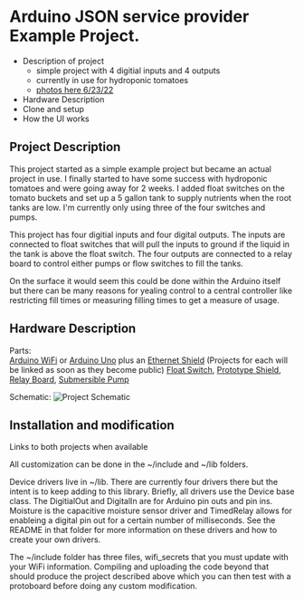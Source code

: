 # Arduino JSON service provider Example Project.

+ Description of project
    - simple project with 4 digitial inputs and 4 outputs
    - currently in use for hydroponic tomatoes
    - [photos here 6/23/22](https://instagram.com/rickwelch26726)
+ Hardware Description
+ Clone and setup
+ How the UI works

## Project Description

This project started as a simple example project but became an actual project in use. I finally started to have some success with hydroponic tomatoes and were going away for 2 weeks. I added float switches on the tomato buckets and set up a 5 gallon tank to supply nutrients when the root tanks are low. I'm currently only using three of the four switches and pumps.

This project has four digitial inputs and four digital outputs. The inputs are connected to float switches that will pull the inputs to ground if the liquid in the tank is above the float switch. The four outputs are connected to a relay board to control either pumps or flow switches to fill the tanks. 

On the surface it would seem this could be done within the Arduino itself but there can be many reasons for yealing control to a central controller like restricting fill times or measuring filling times to get a measure of usage. 

## Hardware Description

Parts:  
[Arduino WiFi](https://www.amazon.com/Arduino-UNO-WiFi-REV2-ABX00021/dp/B07MK598QV) or [Arduino Uno](https://www.amazon.com/Arduino-A000066-ARDUINO-UNO-R3/dp/B008GRTSV6) plus an [Ethernet Shield](https://www.amazon.com/KEYESTUDIO-Ethernet-Duemilanove-Connects-Internet/dp/B01E5JY7UU/) (Projects for each will be linked as soon as they become public)
[Float Switch](https://www.amazon.com/Anndason-Pieces-Aquarium-Mounted-Horizontal/dp/B071ZG4Y34), 
[Prototype Shield](https://www.amazon.com/ElectroCookie-Arduino-Prototype-Stackable-Expansion/dp/B084CX1RVY), 
[Relay Board](https://www.amazon.com/ELEGOO-Channel-Optocoupler-Arduino-Raspberry/dp/B01HEQF5HU/), 
[Submersible Pump](https://www.amazon.com/dp/B015GOGPSU)

Schematic:
![Project Schematic](https://rickwelch.github.io/JSON_Example_Project/Example_Project.PNG)

## Installation and modification

Links to both projects when available

All customization can be done in the ~/include and ~/lib folders. 

Device drivers live in ~/lib. There are currently four drivers there but the intent is to keep adding to this library. Briefly, all drivers use the Device base class. The DigitialOut and DigitalIn are for Arduino pin outs and pin ins. Moisture is the capacitive moisture sensor driver and TimedRelay allows for enableing a digital pin out for a certain number of milliseconds.  See the README in that folder for more information on these drivers and how to create your own drivers.

The ~/include folder has three files, wifi_secrets that you must update with your WiFi information. Compiling and uploading the code beyond that should produce the project described above which you can then test with a protoboard before doing any custom modification.
